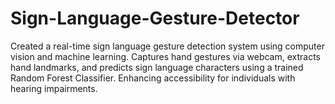 # Sign-Language-Gesture-Detector
Created a real-time sign language gesture detection system using computer vision and machine learning. Captures hand gestures via webcam, extracts hand landmarks, and predicts sign language characters using a trained Random Forest Classifier. Enhancing accessibility for individuals with hearing impairments.
